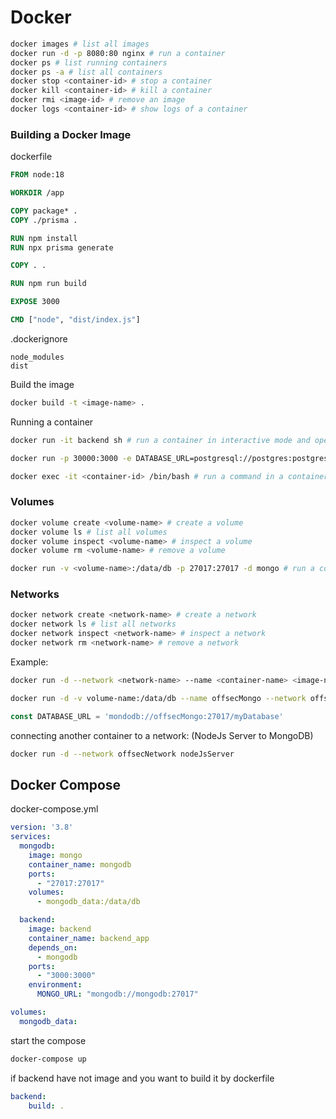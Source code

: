 # Docker

```bash
docker images # list all images
docker run -d -p 8080:80 nginx # run a container
docker ps # list running containers
docker ps -a # list all containers
docker stop <container-id> # stop a container
docker kill <container-id> # kill a container
docker rmi <image-id> # remove an image
docker logs <container-id> # show logs of a container
```

### Building a Docker Image

dockerfile
```dockerfile
FROM node:18

WORKDIR /app

COPY package* .
COPY ./prisma .

RUN npm install
RUN npx prisma generate

COPY . .

RUN npm run build

EXPOSE 3000

CMD ["node", "dist/index.js"]
```

.dockerignore
```.dockerignore
node_modules
dist
```

Build the image
```bash
docker build -t <image-name> .
```

Running a container
```bash
docker run -it backend sh # run a container in interactive mode and open a shell
```

```bash
docker run -p 30000:3000 -e DATABASE_URL=postgresql://postgres:postgres@localhost:5432/postgres -e JWT_SECRET=secret -e PORT=3000 -d backend
```

```bash
docker exec -it <container-id> /bin/bash # run a command in a container
```

### Volumes
```bash
docker volume create <volume-name> # create a volume
docker volume ls # list all volumes
docker volume inspect <volume-name> # inspect a volume
docker volume rm <volume-name> # remove a volume
```

```bash
docker run -v <volume-name>:/data/db -p 27017:27017 -d mongo # run a container with a volume
```

### Networks
```bash
docker network create <network-name> # create a network
docker network ls # list all networks
docker network inspect <network-name> # inspect a network
docker network rm <network-name> # remove a network
```

Example:
```bash
docker run -d --network <network-name> --name <container-name> <image-name>

docker run -d -v volume-name:/data/db --name offsecMongo --network offsecNetwork mongo
```

```JavaScript
const DATABASE_URL = 'mondodb://offsecMongo:27017/myDatabase'
```

connecting another container to a network: (NodeJs Server to MongoDB)

```bash
docker run -d --network offsecNetwork nodeJsServer
```
## Docker Compose

docker-compose.yml
```yaml
version: '3.8'
services:
  mongodb:
    image: mongo
    container_name: mongodb
    ports:
      - "27017:27017"
    volumes:
      - mongodb_data:/data/db

  backend:
    image: backend
    container_name: backend_app
    depends_on:
      - mongodb
    ports:
      - "3000:3000"
    environment:
      MONGO_URL: "mongodb://mongodb:27017"

volumes:
  mongodb_data:
```

start the compose
```bash
docker-compose up
```

if backend have not image and you want to build it by dockerfile
```yaml
backend:
    build: .
```